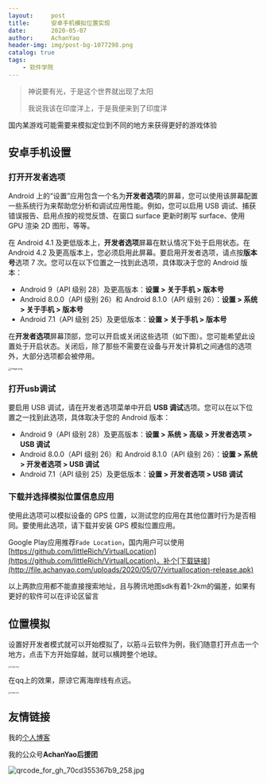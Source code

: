 ```yaml
---
layout:     post
title:      安卓手机模拟位置实现
date:       2020-05-07
author:     AchanYao
header-img: img/post-bg‐1077298.png
catalog: true
tags:
    - 软件学院
---
```


> 神说要有光，于是这个世界就出现了太阳
>
> 我说我该在印度洋上，于是我便来到了印度洋

国内某游戏可能需要来模拟定位到不同的地方来获得更好的游戏体验

## 安卓手机设置

### 打开开发者选项

Android 上的“设置”应用包含一个名为**开发者选项**的屏幕，您可以使用该屏幕配置一些系统行为来帮助您分析和调试应用性能。例如，您可以启用 USB 调试、捕获错误报告、启用点按的视觉反馈、在窗口 surface 更新时刷写 surface、使用 GPU 渲染 2D 图形，等等。

在 Android 4.1 及更低版本上，**开发者选项**屏幕在默认情况下处于启用状态。在 Android 4.2 及更高版本上，您必须启用此屏幕。要启用开发者选项，请点按**版本号**选项 7 次。您可以在以下位置之一找到此选项，具体取决于您的 Android 版本：

- Android 9（API 级别 28）及更高版本：**设置 > 关于手机 > 版本号**
- Android 8.0.0（API 级别 26）和 Android 8.1.0（API 级别 26）：**设置 > 系统 > 关于手机 > 版本号**
- Android 7.1（API 级别 25）及更低版本：**设置 > 关于手机 > 版本号**

在**开发者选项**屏幕顶部，您可以开启或关闭这些选项（如下图）。您可能希望此设置处于开启状态。关闭后，除了那些不需要在设备与开发计算机之间通信的选项外，大部分选项都会被停用。

<img src="https://i.loli.net/2020/05/07/2xLFmPeK9XI7WBa.png" alt="image.png" style="zoom: 33%;" />

### 打开usb调试

要启用 USB 调试，请在开发者选项菜单中开启 **USB 调试**选项。您可以在以下位置之一找到此选项，具体取决于您的 Android 版本：

- Android 9（API 级别 28）及更高版本：**设置 > 系统 > 高级 > 开发者选项 > USB 调试**
- Android 8.0.0（API 级别 26）和 Android 8.1.0（API 级别 26）：**设置 > 系统 > 开发者选项 > USB 调试**
- Android 7.1（API 级别 25）及更低版本：**设置 > 开发者选项 > USB 调试**

### 下载并选择模拟位置信息应用

使用此选项可以模拟设备的 GPS 位置，以测试您的应用在其他位置时行为是否相同。要使用此选项，请下载并安装 GPS 模拟位置应用。

Google Play应用推荐`Fade Location`，国内用户可以使用[https://github.com/littleRich/VirtualLocation](https://github.com/littleRich/VirtualLocation)，补个[下载链接](http://file.achanyao.com/uploads/2020/05/07/virtuallocation-release.apk)

以上两款应用都不能直接搜索地址，且与腾讯地图sdk有着1-2km的偏差，如果有更好的软件可以在评论区留言

## 位置模拟

设置好开发者模式就可以开始模拟了，以筋斗云软件为例，我们随意打开点击一个地方，点击下方开始穿越，就可以横跨整个地球。

<img src="https://i.loli.net/2020/05/07/jIZgwcJQu1FnDSt.png" alt="image.png" style="zoom: 25%;" />

在qq上的效果，原谅它离海岸线有点远。

<img src="https://i.loli.net/2020/05/07/PCQfDOXjB3eSTAg.png" alt="image.png" style="zoom:25%;" />

## 友情链接

我的[个人博客](https://blog.achanyao.com)

我的公众号**AchanYao后援团**

![qrcode_for_gh_70cd355367b9_258.jpg](https://i.loli.net/2020/05/07/UEFdSahGbXRTc5Q.jpg)
